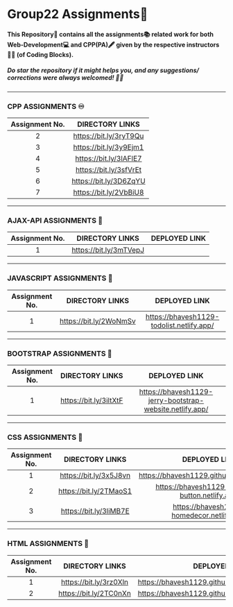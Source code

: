 # Group22 Assignments:bookmark_tabs:

#### This Repository📁 contains all the assignments:books: related work for both Web-Development:computer: and CPP(PA):fountain_pen: given by the respective instructors	:man_technologist: (of Coding Blocks).
##### Do star the repository if it might helps you, and any suggestions/ corrections were always welcomed! :slightly_smiling_face::wink:

<hr/>

### CPP ASSIGNMENTS :infinity:
| Assignment No. | DIRECTORY LINKS |
| :---:   | :-: |
| 2 | https://bit.ly/3ryT9Qu |
| 3 | https://bit.ly/3y9Ejm1 |
| 4 | https://bit.ly/3lAFlE7 |
| 5 | https://bit.ly/3sfVrEt |
| 6 | https://bit.ly/3D6ZqYU |
| 7 | https://bit.ly/2VbBiU8 |

<hr/>

### AJAX-API ASSIGNMENTS :satellite:
| Assignment No. | DIRECTORY LINKS | DEPLOYED LINK |
| :---:   | :-: | :-: |
| 1 | https://bit.ly/3mTVepJ |  |

<hr />

### JAVASCRIPT ASSIGNMENTS :rocket:
| Assignment No. | DIRECTORY LINKS | DEPLOYED LINK |
| :---:   | :-: | :-: |
| 1 | https://bit.ly/2WoNmSv | https://bhavesh1129-todolist.netlify.app/ |

<hr />

### BOOTSTRAP ASSIGNMENTS 🏹
| Assignment No. | DIRECTORY LINKS | DEPLOYED LINK |
| :---:   | :-: | :-: |
| 1 | https://bit.ly/3iltXtF | https://bhavesh1129-jerry-bootstrap-website.netlify.app/ |

<hr/>

### CSS ASSIGNMENTS :dart:
| Assignment No. | DIRECTORY LINKS | DEPLOYED LINK |
| :---:   | :-: | :-: |
| 1 | https://bit.ly/3x5J8vn | https://bhavesh1129.github.io/PhoneBook/ |
| 2 | https://bit.ly/2TMaoS1 | https://bhavesh1129-animated-button.netlify.app/ |
| 3 | https://bit.ly/3liMB7E | https://bhavesh1129-homedecor.netlify.app/ |

<hr/>

### HTML ASSIGNMENTS :jigsaw:
| Assignment No. | DIRECTORY LINKS | DEPLOYED LINK |
| :---:   | :-: | :-: |
| 1 | https://bit.ly/3rz0Xln | https://bhavesh1129.github.io/Web_Assignment1/ |
| 2 | https://bit.ly/2TC0nXn | https://bhavesh1129.github.io/Web_Assignment1/ |
